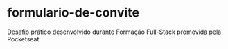 # formulario-de-convite
Desafio prático desenvolvido durante Formação Full-Stack promovida pela Rocketseat

